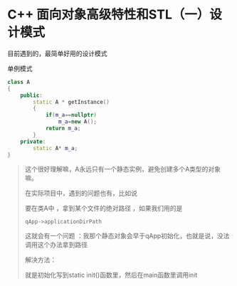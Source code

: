 # C++ 面向对象高级特性和STL（一）设计模式

目前遇到的，最简单好用的设计模式

单例模式

```C++
class A
{
    public:
    	static A * getInstance()
        {
            if(m_a==nullptr)
             	m_a=new A();   
			return m_a;
        }
    private:
    	static A* m_a;
}


```

>
>
>这个很好理解嘛，A永远只有一个静态实例，避免创建多个A类型的对象嘛。
>
>在实际项目中，遇到的问题也有，比如说
>
>要在类A中 ，拿到某个文件的绝对路径 ，如果我们用的是
>
>```
>qApp->applicationDirPath
>```
>
>这就会有一个问题 ：我那个静态对象会早于qApp初始化，也就是说，没法调用这个办法拿到路径
>
>解决方法：
>
>就是初始化写到static init()函数里，然后在main函数里调用init
>
> 



